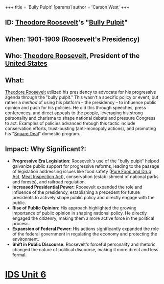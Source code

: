 +++
 title = 'Bully Pulpit'
[params]
	author = 'Carson West'
+++

## ID: [Theodore Roosevelt](./../theodore-roosevelt/)'s "[Bully Pulpit](./../bully-pulpit/)"

## When: 1901-1909 (Roosevelt's Presidency)

## Who: [Theodore Roosevelt](./../theodore-roosevelt/), President of the [United States](./../united-states/)

## What: 
[Theodore Roosevelt](./../theodore-roosevelt/) utilized his presidency to advocate for his progressive agenda through the "bully pulpit."  This wasn't a specific policy or event, but rather a *method* of using his platform – the presidency – to influence public opinion and push for his policies. He did this through speeches, press conferences, and direct appeals to the people, leveraging his strong personality and charisma to shape national debate and pressure Congress to act.  Examples of policies advanced through this tactic include conservation efforts, trust-busting (anti-monopoly actions), and promoting his "[Square Deal](./../square-deal/)" domestic program.

## Impact: Why Significant?:
* **Progressive Era Legislation:** Roosevelt's use of the "bully pulpit" helped galvanize public support for progressive reforms, leading to the passage of legislation addressing issues like food safety ([Pure Food and Drug Act](./../pure-food-and-drug-act/), [Meat Inspection Act](./../meat-inspection-act/)), conservation (establishment of national parks and forests), and railroad regulation.
* **Increased Presidential Power:** Roosevelt expanded the role and influence of the presidency, establishing a precedent for future presidents to actively shape public policy and directly engage with the public.
* **Rise of Public Opinion:**  His approach highlighted the growing importance of public opinion in shaping national policy.  He directly engaged the citizenry, making them a more active force in the political process.
* **Expansion of Federal Power:** His actions significantly expanded the role of the federal government in regulating the economy and protecting the environment.
* **Shift in Public Discourse:**  Roosevelt's forceful personality and rhetoric changed the nature of political discourse, making it more direct and less formal.

# [IDS Unit 6](./../ids-unit-6/)